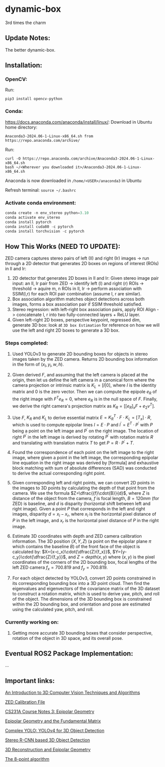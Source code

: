 # dynamic-box
3rd times the charm

## Update Notes:
The better dynamic-box.

## Installation:
### OpenCV:
Run:
```
pip3 install opencv-python
```

### Conda: 
https://docs.anaconda.com/anaconda/install/linux/:
Download in Ubuntu home directory:
``` 
Anaconda3-2024.06-1-Linux-x86_64.sh from https://repo.anaconda.com/archive/
```

Run:
```
curl -O https://repo.anaconda.com/archive/Anaconda3-2024.06-1-Linux-x86_64.sh
bash ~/<Wherever you downloaded it>/Anaconda3-2024.06-1-Linux-x86_64.sh
```

Anaconda is now downloaded in ``` /home/<USER>/anaconda3 ``` in Ubuntu

Refresh terminal: ``` source ~/.bashrc ```

### Activate conda environment:
``` python
conda create -n env_stereo python=3.10
conda activate env_stereo
conda install pytorch
conda install cuda80 -c pytorch
conda install torchvision -c pytorch
```


## How This Works (NEED TO UPDATE):
ZED camera captures stereo pairs of left (Il) and right (Ir) images -> run through a 2D detector that generates 2D boxes on regions of interest (ROIs) in Il and Ir:
1) 2D detector that generates 2D boxes in Il and Ir:
   Given stereo image pair input: an Il, Ir pair from ZED -> identify left (l) and right (r) ROIs -> threshold -> aquire m, n ROIs in Il, Ir ->
   perform association with SSIM(l,r) for each ROI pair combination 
   (assume l, r are similar).
2) Box association algorithm matches object detections across both images,
    forms a box association pair if SSIM threshold satisfied.
3) Stereo regression: with left-right box association pairs, apply ROI
   Align -> concatenate l, r into two fully-connected layers + ReLU
   layer. 
4) Given left-right 2D boxes, perspective keypoint, regressed dim, generate
   3D box: look at ```3D box Estimation``` for reference on how we will use the 
   left and right 2D boxes to generate a 3D box. 

### Steps completed:
1) Used YOLOv3 to generate 2D bounding boxes for objects in stereo images taken by the ZED camera. Returns 2D bounding box information in the form of $(x_l,y_l,w,h)$.
2) Given derived $F$, and assuming that the left camera is placed at the origin, then let us define the left camera in a canonical form where the camera projection or intrinsic matrix is $K_L = [I|0]$, where $I$ is the identity matrix and $0$ is the zero vector. Then we can compute the epipole $e_R$ of the right image with $F^Te_R=0$, where $e_R$ is in the null space of $F$. Finally, we derive the right camera's projection matrix as $K_R=[[e_R]_xF+e_2v^T]$.

4) Use $F$, $K_R$ and $K_L$ to derive essential matrix $E={K_R^T}\cdot{F}\cdot{K_L}={[T_x]}\cdot{R}$, which is used to compute epipolar lines $l={E}\cdot{P}$ and $l^{'}={E^T}\cdot{P^{'}}$ with $P$ being a point on the left image and $P^{'}$ on the right image. The location of right $P^{'}$ in the left image is derived by rotating $P^{'}$ with rotation matrix $R$ and translating with translation matrix $T$ to get $P={R}\cdot{P^{'}}+T$.
   
3) Found the correspondence of each point on the left image to the right image, where given a point in the left image, the corresponding epipolar line equation in the right image was derived by [formula] and exhaustive block matching with sum of absolute differences (SAD) was conducted to derive the actual corresponding right point.

4) Given corresponding left and right points, we can convert 2D points in the images to 3D points by calculating the depth of that point from the camera. We use the formula $Z=\dfrac{{f}\cdot{B}}{d}$, where $Z$ is distance of the object from the camera, $f$ is focal length, $B=120mm$ (for ZED) is baseline, and $d$ is disparity (horizontal shift between left and right image). Given a point $P$ that corresponds in the left and right images, disparity $d=x_l-x_r$, where $x_l$ is the horizontal pixel distance of $P$ in the left image, and $x_r$ is the horizontal pixel distance of $P$ in the right image.
   
5) Estimate 3D coordinates with depth and ZED camera calibration information. The 3D position $(X,Y,Z)$ (a point on the epipolar plane $\pi$ which contains the baseline $B$) of the front face of the object is calculated by: $X={x-c_x}\cdot{\dfrac{Z}{f_x}}$, $Y={y-c_y}\cdot{\dfrac{Z}{f_y}}$, and $Z=depth(x,y)$ where $(x,y)$ is the pixel coordinates of the corners of the 2D bounding box, focal lengths of the left ZED camera $f_x=700.819$ and $f_y=700.819$.

6) For each object detected by YOLOv3, convert 2D points constrained in its corresponding bounding box into a 3D point cloud. Then find the eigenvalues and eigenvectors of the covariance matrix of the 3D dataset to construct a rotation matrix, which is used to derive yaw, pitch, and roll of the object. The dimensions of the 3D bounding box is constrained within the 2D bounding box, and orientation and pose are estimated using the calculated yaw, pitch, and roll.

### Currently working on:
1) Getting more accurate 3D bounding boxes that consider perspective, rotation of the object in 3D space, and its overall pose.
   
## Eventual ROS2 Package Implementation:
...

## Important links:
[An Introduction to 3D Computer Vision Techniques and Algorithms](https://ia801208.us.archive.org/12/items/an-introduction-to-3-d-computer-vision-techniques-and-algorithms-cyganek-siebert-2009-02-09/An%20Introduction%20to%203D%20Computer%20Vision%20Techniques%20and%20Algorithms%20%5BCyganek%20%26%20Siebert%202009-02-09%5D.pdf)

[ZED Calibration File](https://support.stereolabs.com/hc/en-us/articles/360007497173-What-is-the-calibration-file)

[CS231A Course Notes 3: Epipolar Geometry](https://web.stanford.edu/class/cs231a/course_notes/03-epipolar-geometry.pdf)

[Epipolar Geometry and the Fundamental Matrix](https://www.robots.ox.ac.uk/~vgg/hzbook/hzbook2/HZepipolar.pdf)

[Complex YOLO: YOLOv4 for 3D Object Detection](https://medium.com/@mohit_gaikwad/complex-yolo-yolov4-for-3d-object-detection-3c9746281cd2)

[Stereo R-CNN based 3D Object Detection](https://github.com/HKUST-Aerial-Robotics/Stereo-RCNN?tab=readme-ov-file)

[3D Reconstruction and Epipolar Geometry](https://github.com/laavanyebahl/3D-Reconstruction-and-Epipolar-Geometry)

[The 8-point algorithm](https://www.cs.cmu.edu/~16385/s17/Slides/12.4_8Point_Algorithm.pdf)

